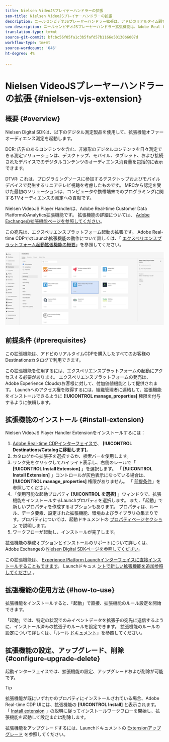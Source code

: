```yaml
---
title: Nielsen VideoJSプレイヤーハンドラーの拡張
seo-title: Nielsen VideoJSプレイヤーハンドラーの拡張
description: ニールセンビデオJSプレーヤーハンドラー拡張は、アドビのリアルタイム顧客データプラットフォームの分析先です。 拡張機能の詳細については、Adobe Exchangeの拡張機能ページを参照してください。
seo-description: ニールセンビデオJSプレーヤーハンドラー拡張機能は、Adobe Real-time Customer Data Platformの分析の対象です。 拡張機能の詳細については、Adobe Exchangeの拡張機能ページを参照してください。
translation-type: tm+mt
source-git-commit: bfcbc56f05fa1c3b5fafd57b1166e50130b6007d
workflow-type: tm+mt
source-wordcount: '646'
ht-degree: 4%

---
```



# Nielsen VideoJSプレーヤーハンドラーの拡張 {#nielsen-vjs-extension}

## 概要 {#overview}

Nielsen Digital SDKは、以下のデジタル測定製品を使用して、拡張機能オファーオーディエンス測定を起動します。

DCR: 広告のあるコンテンツを含む、非線形のデジタルコンテンツを日々測定できる測定ソリューションは、デスクトップ、モバイル、タブレット、および接続されたデバイスでのデジタルコンテンツのオーディエンス消費量を包括的に表示できます。

DTVR: これは、プログラミングソースに参加するデスクトップおよびモバイルデバイスで発生するリニアテレビ視聴を考慮したものです。 MRCから認定を受けた最初のソリューションは、コンピュータや携帯端末でのプログラミングに関するTVオーディエンスの測定への貢献です。

Nielsen VideoJS Player Handlerは、Adobe Real-time Customer Data PlatformのAnalytics拡張機能です。 拡張機能の詳細については、 [Adobe Exchangeの拡張機能ページを参照してください](https://exchange.adobe.com/experiencecloud.details.101361.nielsen-digital-sdk-extension.html)。

この宛先は、エクスペリエンスプラットフォーム起動の拡張です。 Adobe Real-time CDPでのLaunch拡張機能の動作について詳しくは、「 [エクスペリエンスプラットフォーム起動拡張機能の概要](/help/rtcdp/destinations/experience-platform-launch-extensions.md)」を参照してください。

![Nielsen VideoJSプレーヤーハンドラーの拡張](assets/nielsen-videojs-extension.png)

## 前提条件 {#prerequisites}

この拡張機能は、アドビのリアルタイムCDPを購入したすべてのお客様のDestinationsカタログで利用できます。

この拡張機能を使用するには、エクスペリエンスプラットフォームの起動にアクセスする必要があります。 エクスペリエンスプラットフォームの発売は、Adobe Experience Cloudのお客様に対して、付加価値機能として提供されます。 Launchへのアクセス権を取得するには、組織管理者に連絡して、拡張機能をインストールできるように **[!UICONTROL manage_properties]** 権限を付与するように依頼します。

## 拡張機能のインストール {#install-extension}

Nielsen VideoJS Player Handler Extensionをインストールするには：

1. [Adobe Real-time CDPインターフェイスで](http://platform.adobe.com/)、 **[!UICONTROL Destinations/Catalogに移動します]**。
2. カタログから拡張子を選択するか、検索バーを使用します。
3. リンク先をクリックしてハイライト表示し、右側のレールで「 **[!UICONTROL Install Extension]** 」を選択します。 「 **[!UICONTROL Install Extension]** 」コントロールが灰色表示になっている場合は、 **[!UICONTROL manage_properties]** 権限がありません。 「 [前提条件](#prerequisites)」を参照してください。
4. 「使用可能な起動プロパティ **[!UICONTROL を選択]** 」ウィンドウで、拡張機能をインストールするLaunchプロパティを選択します。 また、「起動」で新しいプロパティを作成するオプションもあります。 プロパティは、ルール、データ要素、設定された拡張機能、環境およびライブラリの集まりです。プロパティについては、起動ドキュメントの [プロパティページセクション](https://docs.adobe.com/content/help/en/launch/using/reference/admin/companies-and-properties.html#properties-page) で説明します。
5. ワークフローが起動し、インストールが完了します。

拡張機能の構成オプションとインストールのサポートについて詳しくは、Adobe Exchangeの [Nielsen Digital SDKページを参照してください](https://exchange.adobe.com/experiencecloud.details.101361.nielsen-digital-sdk-extension.html)。

この拡張機能は、 [Experience Platform Launchインターフェイスに直接インストールすることもできます](https://launch.adobe.com/)。 Launchドキュメ [ントで新しい拡張機能を追加参照してください](https://docs.adobe.com/content/help/en/launch/using/reference/manage-resources/extensions/overview.html#add-a-new-extension) 。

## 拡張機能の使用方法 {#how-to-use}

拡張機能をインストールすると、「起動」で直接、拡張機能のルール設定を開始できます。

「起動」では、特定の状況でのみイベントデータを拡張子の宛先に送信するように、インストール済みの拡張子のルールを設定できます。 拡張機能のルールの設定について詳しくは、「ルール [ドキュメント](https://docs.adobe.com/help/ja-JP/launch/using/reference/manage-resources/rules.html)」を参照してください。

## 拡張機能の設定、アップグレード、削除 {#configure-upgrade-delete}

起動インターフェイスでは、拡張機能の設定、アップグレードおよび削除が可能です。

>[!TIP]
>
>拡張機能が既にいずれかのプロパティにインストールされている場合、Adobe Real-time CDP UIには、拡張機能の **[!UICONTROL Install]** と表示されます。 「 [Install extension](#install-extension) 」の説明に従ってインストールワークフローを開始し、拡張機能を起動して設定または削除します。

拡張機能をアップグレードするには、Launchドキュメントの [Extensionアップグレード](https://docs.adobe.com/content/help/en/launch/using/reference/manage-resources/extensions/extension-upgrade.html) を参照してください。